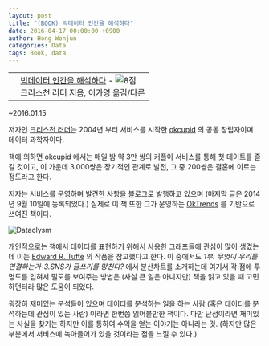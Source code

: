 ```yaml
---
layout: post
title: "(BOOK) 빅데이터 인간을 해석하다"
date: 2016-04-17 00:00:00 +0900
author: Hong Wonjun
categories: Data
tags: Book, data
---
```


<div class="ttbReview"><table><tbody><tr><td><a href="http://www.aladin.co.kr/shop/wproduct.aspx?ItemId=63403511&ttbkey=ttbsakuwolf1642007&COPYPaper=1" target="_blank"><img src="http://image.aladin.co.kr/product/6340/35/coversum/k522433339_1.jpg" alt="" border="0"></a></td><td align="left" style="vertical-align:top;"><a href="http://www.aladin.co.kr/shop/wproduct.aspx?ItemId=63403511&ttbkey=ttbsakuwolf1642007&COPYPaper=1" target="_blank" class="aladdin_title">빅데이터 인간을 해석하다</a> - <img src="http://image.aladin.co.kr/img/common/star_s8.gif" border="0" alt="8점"><br>크리스천 러더 지음, 이가영 옮김/다른</td></tr></tbody></table></div>

~2016.01.15

저자인 [크리스천 러더](https://twitter.com/christianrudder)는 2004년 부터 서비스를 시작한 [okcupid](https://www.okcupid.com) 의 공동 창립자이며 데이터 과학자이다.

책에 의하면 okcupid 에서는 매일 밤 약 3만 쌍의 커플이 서비스를 통해 첫 데이트를 즐길 것이고, 이 가운데 3,000쌍은 장기적인 관계로 발전, 그 중 200쌍은 결혼에 이르는 정도라고 한다.

저자는 서비스를 운영하며 발견한 사항을 블로그로 발행하고 있으며 (마지막 글은 2014년 9월 10일에 등록되었다.) 실제로 이 책 또한 그가 운영하는 [OkTrends](http://oktrends.okcupid.com/) 를 기반으로 쓰여진 책이다.

![Dataclysm](http://blog.okcupid.com/wp-content/uploads/2014/09/dataclysm-promo-image-495.png)

개인적으로는 책에서 데이터를 표현하기 위해서 사용한 그래프들에 관심이 많이 생겼는데 이는 [Edward R. Tufte](http://www.edwardtufte.com/tufte/) 의 작품을 참고했다고 한다. 이 중에서도 *1부: 무엇이 우리를 연결하는가-3.SNS가 글쓰기를 망친다?* 에서 분산차트를 소개하는데 여기서 각 점에 투명도를 입혀서 밀도를 보여주는 방법은 (사실 큰 일은 아니지만) 책을 읽고 있을 때 고민하던터라 많은 도움이 되었다.

굉장히 재미있는 분석들이 있으며 데이터를 분석하는 일을 하는 사람 (혹은 데이터를 분석하는데 관심이 있는 사람) 이라면 한번쯤 읽어볼만한 책이다. 다만 단점이라면 재미있는 사실을 찾기는 하지만 이를 통하여 수익을 얻는 이야기는 아니라는 것. (하지만 많은 부분에서 서비스에 녹아들어가 있을 것이라는 점을 느낄 수 있다.)